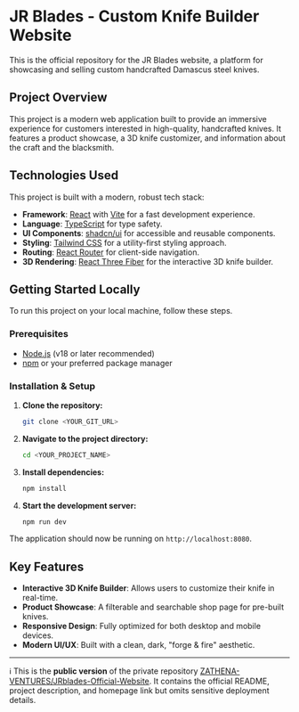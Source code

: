 # JR Blades - Custom Knife Builder Website

This is the official repository for the JR Blades website, a platform for showcasing and selling custom handcrafted Damascus steel knives.

## Project Overview

This project is a modern web application built to provide an immersive experience for customers interested in high-quality, handcrafted knives. It features a product showcase, a 3D knife customizer, and information about the craft and the blacksmith.

## Technologies Used

This project is built with a modern, robust tech stack:

-   **Framework**: [React](https://reactjs.org/) with [Vite](https://vitejs.dev/) for a fast development experience.
-   **Language**: [TypeScript](https://www.typescriptlang.org/) for type safety.
-   **UI Components**: [shadcn/ui](https://ui.shadcn.com/) for accessible and reusable components.
-   **Styling**: [Tailwind CSS](https://tailwindcss.com/) for a utility-first styling approach.
-   **Routing**: [React Router](https://reactrouter.com/) for client-side navigation.
-   **3D Rendering**: [React Three Fiber](https://docs.pmnd.rs/react-three-fiber/getting-started/introduction) for the interactive 3D knife builder.

## Getting Started Locally

To run this project on your local machine, follow these steps.

### Prerequisites

-   [Node.js](https://nodejs.org/en/) (v18 or later recommended)
-   [npm](https://www.npmjs.com/) or your preferred package manager

### Installation & Setup

1.  **Clone the repository:**
    ```sh
    git clone <YOUR_GIT_URL>
    ```

2.  **Navigate to the project directory:**
    ```sh
    cd <YOUR_PROJECT_NAME>
    ```

3.  **Install dependencies:**
    ```sh
    npm install
    ```

4.  **Start the development server:**
    ```sh
    npm run dev
    ```

The application should now be running on `http://localhost:8080`.

## Key Features

-   **Interactive 3D Knife Builder**: Allows users to customize their knife in real-time.
-   **Product Showcase**: A filterable and searchable shop page for pre-built knives.
-   **Responsive Design**: Fully optimized for both desktop and mobile devices.
-   **Modern UI/UX**: Built with a clean, dark, "forge & fire" aesthetic.
---
ℹ️ This is the **public version** of the private repository [ZATHENA-VENTURES/JRblades-Official-Website](https://github.com/ZATHENA-VENTURES/JRblades-Official-Website).
It contains the official README, project description, and homepage link but omits sensitive deployment details.
